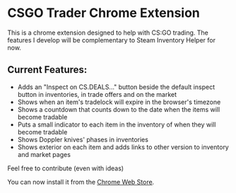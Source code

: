 CSGO Trader Chrome Extension
==============

This is a chrome extension designed to help with CS:GO trading.
The features I develop will be complementary to Steam Inventory Helper for now.

Current Features:
--------------
- Adds an "Inspect on CS.DEALS..." button beside the default inspect button in inventories, in trade offers and on the market
- Shows when an item's tradelock will expire in the browser's timezone
- Shows a countdown that counts down to the date when the items will become tradable
- Puts a small indicator to each item in the inventory of when they will become tradable
- Shows Doppler knives' phases in inventories
- Shows exterior on each item and adds links to other version to inventory and market pages

Feel free to contribute (even with ideas)

You can now install it from the <a target="_blank" href="https://chrome.google.com/webstore/detail/csgo-trader/kaibcgikagnkfgjnibflebpldakfhfih/">Chrome Web Store</a>.
